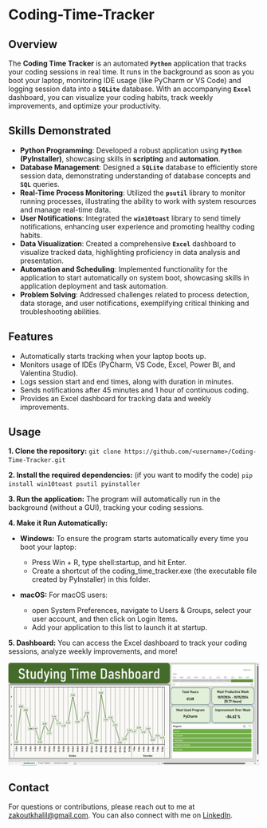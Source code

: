 # Coding-Time-Tracker

## Overview
The **Coding Time Tracker** is an automated **`Python`** application that tracks your coding sessions in real time. It runs in the background as soon as you boot your laptop, monitoring IDE usage (like PyCharm or VS Code) and logging session data into a **`SQLite`** database. With an accompanying **`Excel`** dashboard, you can visualize your coding habits, track weekly improvements, and optimize your productivity.

## Skills Demonstrated

- **Python Programming**: Developed a robust application using **`Python`** **(PyInstaller)**, showcasing skills in **scripting** and **automation**.
- **Database Management**: Designed a **`SQLite`** database to efficiently store session data, demonstrating understanding of database concepts and **`SQL`** queries.
- **Real-Time Process Monitoring**: Utilized the **`psutil`** library to monitor running processes, illustrating the ability to work with system resources and manage real-time data.
- **User Notifications**: Integrated the **`win10toast`** library to send timely notifications, enhancing user experience and promoting healthy coding habits.
- **Data Visualization**: Created a comprehensive **`Excel`** dashboard to visualize tracked data, highlighting proficiency in data analysis and presentation.
- **Automation and Scheduling**: Implemented functionality for the application to start automatically on system boot, showcasing skills in application deployment and task automation.
- **Problem Solving**: Addressed challenges related to process detection, data storage, and user notifications, exemplifying critical thinking and troubleshooting abilities.


## Features
- Automatically starts tracking when your laptop boots up.
- Monitors usage of IDEs (PyCharm, VS Code, Excel, Power BI, and Valentina Studio).
- Logs session start and end times, along with duration in minutes.
- Sends notifications after 45 minutes and 1 hour of continuous coding.
- Provides an Excel dashboard for tracking data and weekly improvements.

## Usage
**1. Clone the repository:** ```git clone https://github.com/<username>/Coding-Time-Tracker.git```

**2. Install the required dependencies:** (if you want to modify the code) ``` pip install win10toast psutil pyinstaller ```

**3. Run the application:** The program will automatically run in the background (without a GUI), tracking your coding sessions.

**4. Make it Run Automatically:**
* **Windows:** To ensure the program starts automatically every time you boot your laptop:
  - Press Win + R, type shell:startup, and hit Enter.
  - Create a shortcut of the coding_time_tracker.exe (the executable file created by PyInstaller) in this folder.
        
* **macOS:** For macOS users:
  - open System Preferences, navigate to Users & Groups, select your user account, and then click on Login Items.
  - Add your application to this list to launch it at startup.
 
**5. Dashboard:** You can access the Excel dashboard to track your coding sessions, analyze weekly improvements, and more!

![Excel Dashboard](./Screenshot/Excel_Dashboard.png)

## Contact
For questions or contributions, please reach out to me at zakoutkhalil@gmail.com. You can also connect with me on [LinkedIn](https://www.linkedin.com/in/khalil-zakout/).
